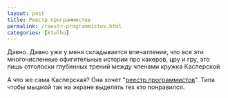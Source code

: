 ```yaml
---
layout: post
title: Реестр программистов
permalink: /reestr-programmistov.html
categories: [ktulhu]
---
```


Давно. Давно уже у меня складывается впечатление, что все эти многочисленные офигительные истории про какеров, цру и гру, это лишь отголоски глубинных трений между членами кружка Касперской.

А что же сама Касперская? Она хочет "[реестр программистов](https://www.gazeta.ru/army/2017/08/26/10859996.shtml)". Типа чтобы мышкой так на экране выделять тех кто понравился.
